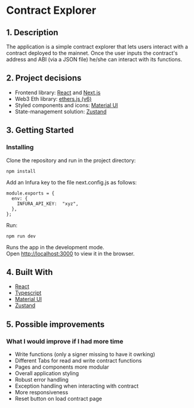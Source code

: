 # Contract Explorer

## 1. Description

The application is a simple contract explorer that lets users interact with a contract deployed to the mainnet.
Once the user inputs the contract's address and ABI (via a JSON file) he/she can interact with its functions.

## 2. Project decisions

- Frontend library: [React](https://reactjs.org/) and [Next.js](https://nextjs.org/)
- Web3 Eth library: [ethers.js (v6)](https://docs.ethers.org/v6/)
- Styled components and icons: [Material UI](https://mui.com/)
- State-management solution: [Zustand](https://github.com/pmndrs/zustand)

## 3. Getting Started

### Installing

Clone the repository and run in the project directory:

`npm install`

Add an Infura key to the file next.config.js as follows:

```
module.exports = {
  env: {
    INFURA_API_KEY:  "xyz",
  },
};
```

Run:

`npm run dev`

Runs the app in the development mode.\
Open [http://localhost:3000](http://localhost:3000) to view it in the browser.

## 4. Built With

- [React](https://reactjs.org/)
- [Typescript](https://www.typescriptlang.org/)
- [Material UI](https://mui.com/)
- [Zustand](https://github.com/pmndrs/zustand)

## 5. Possible improvements

### What I would improve if I had more time

- Write functions (only a signer missing to have it owrking)
- Different Tabs for read and write contract functions
- Pages and components more modular
- Overall application styling
- Robust error handling
- Exception handling when interacting with contract
- More responsiveness
- Reset button on load contract page
